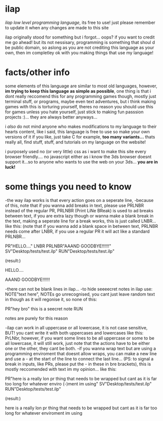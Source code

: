# ilap
*ilap low level programming language*, its free to use! just please remember to update it when any changes are made to this site

ilap originally stood for something but i forgot... oops?
if you want to credit me go ahead! but its not nessisary, programming is something that shoul d be public domain, so aslong as you are not crediting this language as your own, then im completley ok with you making things that use my language!
# facts/other info
some elements of this language are similar to most old languages, however, **im trying to keep this language as simple as possible**, one thing is that i dont really reccomend this for any programming games though, mostly just terminal stuff, or programs, maybe even text adventures, but i think making games with this is torturing yourself, theres no reason you should use this for games unless you hate yourself, just stick to making fun passsion projects :)... they are always better anyways...

i *also* do not mind anyone who makes modifications to my language to their hearts content, like i said, this language is free to use so make your own versions of it if you like, just take C for example, **too many variants...**
thats really all, find stuff, stuff, and tutorials on my language on the website!

i purposely used no (or very little) css as i want to make this site every browser friendly.... no javascript either as i know the 3ds browser doesnt support it...so to anyone who wants to use the web on your 3ds... **you are in luck!**
# some things you need to know
-the way ilap works is that every action goes on a seperate line,
-because of this, note that if you wanna add breaks in text, please use PRLNBR instead of the regular PR, PRLNBR (Print LiNe BReak) is used to ad breaks between text, if you are extra lazy though or wanna make a blank break in the text, making a seperate line for a break works, this is just called LNBR... like this: (note that if you wanna add a blank space in between text, PRLNBR needs come after LNBR, if you use a regular PR it will act like a standard PRLNBR...

PR"HELLO...."
LNBR
PRLNBR"AAAND GOODBYE!!!!!!"
SV"Desktop/tests/test.ilp"
RUN"Desktop/tests/test.ilp"

(result:)

HELLO....

AAAND GOODBYE!!!!!!

-there can not be blank lines in ilap...
-to hide seeeecret notes in ilap use: NOTE"text here", NOTEs go unrecognised, you cant just leave random text in though as it will regonise it, so none of this:

PR"hey bro"
this is a seecret note
RUN

notes are purely for this reason

-ilap can work in all uppercase or all lowercase, it is not case sensitive, BUT! you cant write it with both uppercases and lowercases like this: PrLNbr, however, if you want some lines to be all uppercase or some to be all lowercase, it will still work, just note that the actions have to be either one or the other, they cant be both.
-if you wanna wrap text but are using a programming enviroment that doesnt allow wraps, you can make a new line and use a - at the start of the line to connect the last line... (PS:  to signal a break in inputs, like PRs, please put the - in these in bre brackets), this is mostly reccomended with text im my opinion...  like this:

PR"here is a really lon pr thing that needs to be wrapped but cant as it is far too long for whatever enviro
(-)ment im using"
SV"Desktop/tests/test.ilp"
RUN"Desktop/tests/test.ilp"

(result:)

here is a really lon pr thing that needs to be wrapped but cant as it is far too long for whatever enviroment im using

